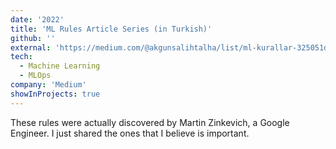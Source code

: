 ```yaml
---
date: '2022'
title: 'ML Rules Article Series (in Turkish)'
github: ''
external: 'https://medium.com/@akgunsalihtalha/list/ml-kurallar-325051d3346f'
tech:
  - Machine Learning
  - MLOps
company: 'Medium'
showInProjects: true
---
```


These rules were actually discovered by Martin Zinkevich, a Google Engineer. I just shared the ones that I believe is important.